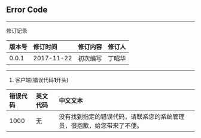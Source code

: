 ## Error Code
***
修订记录

| 版本号 | 修订时间   | 修订内容 | 修订人 |
| :----- | :--------- | :------- | :----- |
| 0.0.1  | 2017-11-22 | 初次编写 | 丁昭华 |

***
1. 客户端(错误代码**1**开头)

| 错误代码 | 英文代码 | 中文文本                                                               |
| :------- | :------- | :--------------------------------------------------------------------- |
| 1000     | 无       | 没有找到指定的错误代码，请联系您的系统管理员，很抱歉，给您带来了不便。 |

